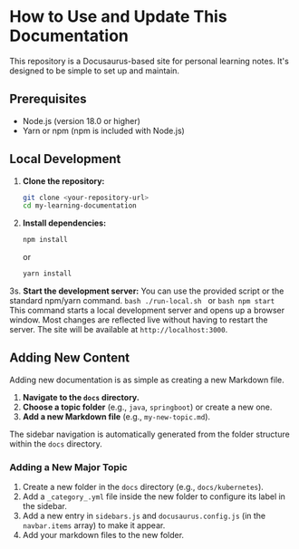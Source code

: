 # How to Use and Update This Documentation

This repository is a Docusaurus-based site for personal learning notes. It's designed to be simple to set up and maintain.

## Prerequisites

- Node.js (version 18.0 or higher)
- Yarn or npm (npm is included with Node.js)

## Local Development

1.  **Clone the repository:**
    ```bash
    git clone <your-repository-url>
    cd my-learning-documentation
    ```

2.  **Install dependencies:**
    ```bash
    npm install
    ```
    or
    ```bash
    yarn install
    ```

3s. **Start the development server:**
    You can use the provided script or the standard npm/yarn command.
    ```bash
    ./run-local.sh
    ```
    or
    ```bash
    npm start
    ```
    This command starts a local development server and opens up a browser window. Most changes are reflected live without having to restart the server. The site will be available at `http://localhost:3000`.

## Adding New Content

Adding new documentation is as simple as creating a new Markdown file.

1.  **Navigate to the `docs` directory.**
2.  **Choose a topic folder** (e.g., `java`, `springboot`) or create a new one.
3.  **Add a new Markdown file** (e.g., `my-new-topic.md`).

The sidebar navigation is automatically generated from the folder structure within the `docs` directory.

### Adding a New Major Topic

1.  Create a new folder in the `docs` directory (e.g., `docs/kubernetes`).
2.  Add a `_category_.yml` file inside the new folder to configure its label in the sidebar.
3.  Add a new entry in `sidebars.js` and `docusaurus.config.js` (in the `navbar.items` array) to make it appear.
4.  Add your markdown files to the new folder.